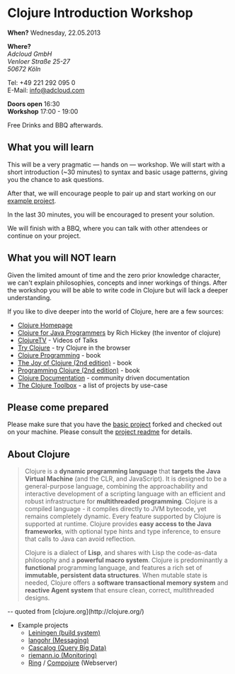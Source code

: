 # Clojure Introduction Workshop

**When?**	Wednesday, 22.05.2013

**Where?**  
*Adcloud GmbH*  
*Venloer Straße 25-27*    
*50672 Köln*

Tel: +49 221 292 095 0   
E-Mail: info@adcloud.com  

**Doors open** 16:30  
**Workshop** 17:00 - 19:00

Free Drinks and BBQ afterwards.


## What you will learn

This will be a very pragmatic — hands on — workshop.
We will start with a short introduction (~30 minutes) to syntax and basic usage patterns, giving you the chance to ask questions.

After that, we will encourage people to pair up and start working on our [example project](https://github.com/adcloud/clojure-intro-workshop).

In the last 30 minutes, you will be encouraged to present your solution.

We will finish with a BBQ, where you can talk with other attendees or continue on your project.


## What you will NOT learn

Given the limited amount of time and the zero prior knowledge character, we can't explain philosophies, concepts and inner workings of things.
After the workshop you will be able to write code in Clojure but will lack a deeper understanding.

If you like to dive deeper into the world of Clojure, here are a few sources:

- [Clojure Homepage](http://clojure.org/)
- [Clojure for Java Programmers](http://www.youtube.com/user/ClojureTV) by Rich Hickey (the inventor of clojure)
- [ClojureTV](http://www.youtube.com/user/ClojureTV) - Videos of Talks
- [Try Clojure](http://tryclj.com/) - try Clojure in the browser
- [Clojure Programming](http://www.clojurebook.com/) - book
- [The Joy of Clojure (2nd edition)](http://www.manning.com/fogus2/) - book
- [Programming Clojure (2nd edition)](http://pragprog.com/book/shcloj2/programming-clojure) - book
- [Clojure Documentation](http://clojure-doc.org/) - community driven documentation 
- [The Clojure Toolbox](http://www.clojure-toolbox.com/) - a list of projects by use-case


## Please come prepared

Please make sure that you have the [basic project](https://github.com/adcloud/clojure-intro-workshop) forked and checked out on your machine.
Please consult the [project readme](https://github.com/adcloud/clojure-intro-workshop/blob/master/README.md) for details.


## About Clojure

<blockquote>
<p>
Clojure is a <strong>dynamic programming language</strong> that <strong>targets the Java Virtual Machine</strong> (and the CLR, and JavaScript). It is designed to be a general-purpose language, combining the approachability and interactive development of a scripting language with an efficient and robust infrastructure for <strong>multithreaded programming</strong>. Clojure is a compiled language - it compiles directly to JVM bytecode, yet remains completely dynamic. Every feature supported by Clojure is supported at runtime. Clojure provides <strong>easy access to the Java frameworks</strong>, with optional type hints and type inference, to ensure that calls to Java can avoid reflection.
</p>

<p>
Clojure is a dialect of <strong>Lisp</strong>, and shares with Lisp the code-as-data philosophy and a <strong>powerful macro system</strong>. Clojure is predominantly a <strong>functional</strong> programming language, and features a rich set of <strong>immutable, persistent data structures</strong>. When mutable state is needed, Clojure offers a <strong>software transactional memory system</strong> and <strong>reactive Agent system</strong> that ensure clean, correct, multithreaded designs.
</p>
</blockquote>
-- quoted from [clojure.org](http://clojure.org/)

- Example projects
	- [Leiningen (build system)](http://leiningen.org/)
	- [langohr (Messaging)](https://github.com/michaelklishin/langohr)
	- [Cascalog (Query Big Data)](https://github.com/nathanmarz/cascalog)
	- [riemann.io (Monitoring)](http://riemann.io/)
	- [Ring](https://github.com/ring-clojure/ring) / [Compojure](https://github.com/weavejester/compojure) (Webserver)
	